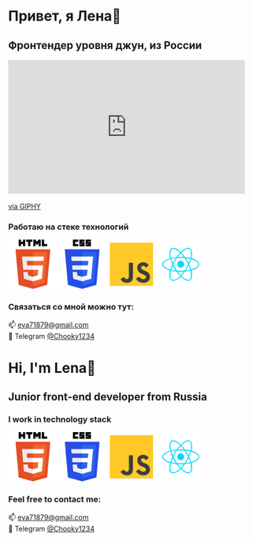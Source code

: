 # Привет, я Лена👋
## Фронтендер уровня джун, из России

<iframe src="https://giphy.com/embed/3uxdGlsRcWZlC" width="480" height="271" style="" frameBorder="0" class="giphy-embed" allowFullScreen></iframe><p><a href="https://giphy.com/gifs/computer-simon-catcat-3uxdGlsRcWZlC">via GIPHY</a></p>

### Работаю на стеке технологий
<p><img src="assets/html.svg" alt="HTML" width="100px"/><img src="assets/css.svg" alt="CSS" width="100px"/><img src="assets/js.svg" alt="JS" width="100px"/><img src="assets/react.svg" alt="HTML" width="100px"/></p>

### Связаться со мной можно тут:
📫 eva71879@gmail.com  
💬 Telegram <a href="https://t.me/Chooky1234">@Chooky1234</a>


# Hi, I'm Lena👋
## Junior front-end developer from Russia 

### I work in technology stack
<p><img src="assets/html.svg" alt="HTML" width="100px"/><img src="assets/css.svg" alt="CSS" width="100px"/><img src="assets/js.svg" alt="JS" width="100px"/><img src="assets/react.svg" alt="HTML" width="100px"/></p>

### Feel free to contact me:
📫 eva71879@gmail.com  
💬 Telegram <a href="https://t.me/Chooky1234">@Chooky1234</a>
